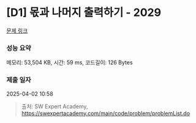 # [D1] 몫과 나머지 출력하기 - 2029 

[문제 링크](https://swexpertacademy.com/main/code/problem/problemDetail.do?contestProbId=AV5QGNvKAtEDFAUq) 

### 성능 요약

메모리: 53,504 KB, 시간: 59 ms, 코드길이: 126 Bytes

### 제출 일자

2025-04-02 10:58



> 출처: SW Expert Academy, https://swexpertacademy.com/main/code/problem/problemList.do
